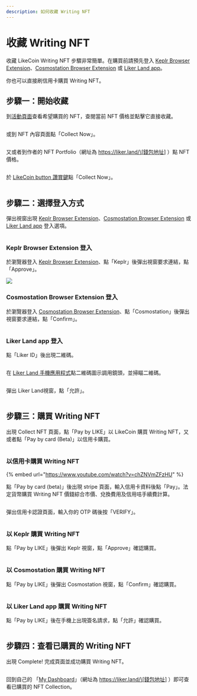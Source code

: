 ```yaml
---
description: 如何收藏 Writing NFT
---
```


# 收藏 Writing NFT

收藏 LikeCoin Writing NFT 步驟非常簡單。在購買前請預先登入 [Keplr Browser Extension](../wallet/keplr/)、[Cosmostation Browser Extension](../wallet/cosmostation/) 或 [Liker Land app](../../user-guide/liker-land/download.md)。

你也可以直接刷信用卡購買 Writing NFT。

## 步驟一：開始收藏

到[活動頁面](https://liker.land/campaign/writing-nft)查看希望購買的 NFT，查閱當前 NFT 價格並點擊它直接收藏。

<figure><img src="../../.gitbook/assets/Buy NFT 01.png" alt=""><figcaption></figcaption></figure>

或到 NFT 內容頁面點「Collect Now」。

<figure><img src="../../.gitbook/assets/Buy NFT 02.png" alt=""><figcaption></figcaption></figure>

又或者到作者的 NFT Portfolio（網址為 https://liker.land/\[錢包地址] ）點 NFT 價格。

<figure><img src="../../.gitbook/assets/Buy NFT 03.png" alt=""><figcaption></figcaption></figure>

於 [LikeCoin button 讚賞鍵](../../user-guide/creator/)點「Collect Now」。

<figure><img src="../../.gitbook/assets/Buy NFT 16.png" alt=""><figcaption></figcaption></figure>

## 步驟二：選擇登入方式

彈出視窗出現 [Keplr Browser Extension](../wallet/keplr/)、[Cosmostation Browser Extension](../wallet/cosmostation/) 或 [Liker Land app](../../user-guide/liker-land/download.md) 登入選項。

<figure><img src="../../.gitbook/assets/Buy NFT 04.png" alt=""><figcaption></figcaption></figure>

### Keplr Browser Extension 登入

於瀏覽器登入 [Keplr Browser Extension](../wallet/keplr/)、點「Keplr」後彈出視窗要求連結，點「Approve」。

![](<../../.gitbook/assets/Buy NFT 05.png>)

### Cosmostation Browser Extension 登入

於瀏覽器登入 [Cosmostation Browser Extension](../wallet/cosmostation/)、點「Cosmostation」後彈出視窗要求連結，點「Confirm」。

<figure><img src="../../.gitbook/assets/Buy NFT 13.png" alt=""><figcaption></figcaption></figure>

### Liker Land app 登入

點「Liker ID」後出現二維碼。

<figure><img src="../../.gitbook/assets/Buy NFT 08.png" alt=""><figcaption></figcaption></figure>

在 [Liker Land 手機應用程式](../../user-guide/liker-land/download.md)點二維碼圖示調用鏡頭，並掃瞄二維碼。

<figure><img src="../../.gitbook/assets/Buy NFT 09.png" alt=""><figcaption></figcaption></figure>

彈出 Liker Land視窗，點「允許」。

<figure><img src="../../.gitbook/assets/Buy NFT 10.png" alt=""><figcaption></figcaption></figure>

## 步驟三：購買 Writing NFT

出現 Collect NFT 頁面，點「Pay by LIKE」以 LikeCoin 購買 Writing NFT，又或者點「Pay by card (Beta)」以信用卡購買。

<figure><img src="../../.gitbook/assets/Buy NFT 06.png" alt=""><figcaption></figcaption></figure>

### 以信用卡購買 Writing NFT

{% embed url="https://www.youtube.com/watch?v=chZNVmZFzHU" %}

點「Pay by card (beta)」後出現 stripe 頁面，輸入信用卡資料後點「Pay」。法定貨幣購買 Writing NFT 價錢綜合市價、兌換費用及信用咭手續費計算。

<figure><img src="../../.gitbook/assets/Buy NFT 17.png" alt=""><figcaption></figcaption></figure>

彈出信用卡認證頁面，輸入你的 OTP 碼後按「VERIFY」。

<figure><img src="../../.gitbook/assets/Buy NFT 18.png" alt=""><figcaption></figcaption></figure>

### 以 Keplr 購買 Writing NFT

點「Pay by LIKE」後彈出 Keplr 視窗，點「Approve」確認購買。

<figure><img src="../../.gitbook/assets/Buy NFT 07.png" alt=""><figcaption></figcaption></figure>

### 以 Cosmostation 購買 Writing NFT

點「Pay by LIKE」後彈出 Cosmostation 視窗，點「Confirm」確認購買。

<figure><img src="../../.gitbook/assets/Buy NFT 14.png" alt=""><figcaption></figcaption></figure>

### 以 Liker Land app 購買 Writing NFT

點「Pay by LIKE」後在手機上出現簽名請求，點「允許」確認購買。

<figure><img src="../../.gitbook/assets/Buy NFT 11.png" alt=""><figcaption></figcaption></figure>

## 步驟四：查看已購買的 Writing NFT

出現 Complete!  完成頁面並成功購買 Writing NFT。

<figure><img src="../../.gitbook/assets/Buy NFT 15.png" alt=""><figcaption></figcaption></figure>

回到自己的 「[My Dashboard](https://liker.land/dashboard)」（網址為 https://liker.land/\[錢包地址] ）即可查看已購買的 NFT Collection。

<figure><img src="../../.gitbook/assets/Buy NFT 12.png" alt=""><figcaption></figcaption></figure>
